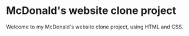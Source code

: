# McDonald's website clone project

Welcome to my McDonald's website clone project, using HTML and CSS.

